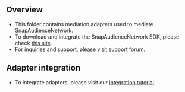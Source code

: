## Overview
  * This folder contains mediation adapters used to mediate SnapAudienceNetwork.
  * To download and integrate the SnapAudienceNetwork SDK, please check [this site]().
  * For inquiries and support, please visit [support]() forum.
  
## Adapter integration
  * To integrate adapters, please visit our [integration tutorial](https://developers.mopub.com/docs/ios/integrating-networks/).
